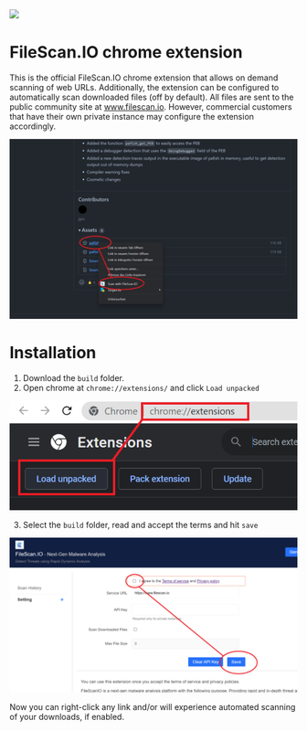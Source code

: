 <img src="src/assets/images/icon-128.png" width="64"/>

# FileScan.IO chrome extension

This is the official FileScan.IO chrome extension that allows on demand scanning of web URLs. Additionally, the extension can be configured to automatically scan downloaded files (off by default). All files are sent to the public community site at www.filescan.io. However, commercial customers that have their own private instance may configure the extension accordingly.

<img src="doc/screen0.png" width="640"/>

# Installation

1) Download the `build` folder.
2) Open chrome at `chrome://extensions/` and click `Load unpacked`

<img src="doc/installation0.png" width="640"/>

3) Select the `build` folder, read and accept the terms and hit `save`

<img src="doc/installation1.png" width="640"/>

Now you can right-click any link and/or will experience automated scanning of your downloads, if enabled.